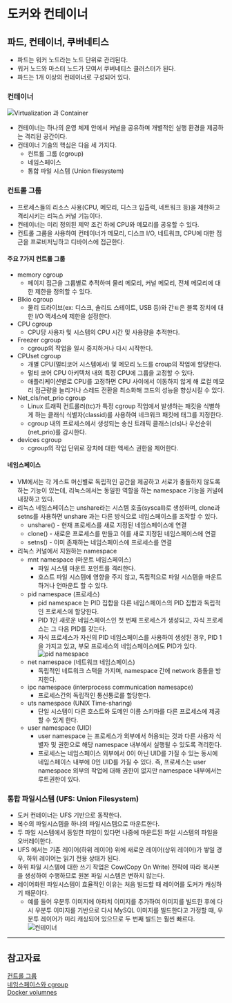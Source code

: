 # 도커와 컨테이너
## 파드, 컨테이너, 쿠버네티스
* 파드는 워커 노드라는 노드 단위로 관리된다.
* 워커 노드와 마스터 노드가 모여서 쿠버네티스 클러스터가 된다.
* 파드는 1개 이상의 컨테이너로 구성되어 있다.

### 컨테이너
![Virtualization 과 Container](./images/virtualization_container.png)
* 컨테이너는 하나의 운영 체제 안에서 커널을 공유하며 개별적인 실행 환경을 제공하는 격리된 공간이다.
* 컨테이너 기술의 핵심은 다음 세 가지다.
  * 컨트롤 그룹 (cgroup)
  * 네임스페이스
  * 통합 파일 시스템 (Union filesystem)

### 컨트롤 그룹
* 프로세스들의 리소스 사용(CPU, 메모리, 디스크 입출력, 네트워크 등)을 제한하고 격리시키는 리눅스 커널 기능이다.
* 컨테이너는 미리 정의된 제약 조건 하에 CPU와 메모리를 공유할 수 있다.
* 컨트롤 그룹을 사용하여 컨테이너가 메모리, 디스크 I/O, 네트워크, CPU에 대한 접근을 프로비저닝하고 디바이스에 접근한다.

#### 주요 7가지 컨트롤 그룹
  * memory cgroup
    * 페이지 접근을 그룹별로 추적하며 물리 메모리, 커널 메모리, 전체 메모리에 대한 제한을 정의할 수 있다.
  * Blkio cgroup
    * 물리 드라이브(ex: 디스크, 솔리드 스테이트, USB 등)와 간ㅌ은 블록 장치에 대한 I/O 액세스에 제한을 설정한다.
  * CPU cgroup
    * CPU당 사용자 및 시스템의 CPU 시간 및 사용량을 추적한다.
  * Freezer cgroup
    * cgroup의 작업을 일시 중지하거나 다시 시작한다.
  * CPUset cgroup
    * 개별 CPU(멀티코어 시스템에서) 및 메모리 노드를 croup의 작업에 할당한다.
    * 멀티 코어 CPU 아키텍처 내의 특정 CPU에 그룹을 고정할 수 있다.
    * 애플리케이션별로 CPU를 고정하면 CPU 사이에서 이동하지 않게 해 로컬 메모리 접근량을 늘리거나 스레드 전환을 최소화해 코드의 성능을 향상시킬 수 있다.
  * Net_cls/net_prio cgroup
    * Linux 트래픽 컨트롤러(tc)가 특정 cgroup 작업에서 발생하는 패킷을 식별하게 하는 클래식 식별자(classid)를 사용하여 네크워크 패킷에 태그를 지정한다.
    * cgroup 내의 프로세스에서 생성되는 송신 트래픽 클래스(cls)나 우선순위(net_prio)를 감시한다. 
  * devices cgroup
    * cgroup의 작업 단위로 장치에 대한 액세스 권한을 제어한다.

#### 네임스페이스
* VM에서는 각 게스트 머신별로 독립적인 공간을 제공하고 서로가 충돌하지 않도록 하는 기능이 있는데, 리눅스에서는 동일한 역할을 하는 namespace 기능을 커널에 내장하고 있다.
* 리눅스 네임스페이스는 unshare라는 시스템 호출(syscall)로 생성하며, clone과 setns를 사용하면 unshare 과는 다른 방식으로 네임스페이스를 조작할 수 있다.
  * unshare() - 현재 프로세스를 새로 지정된 네임스페이스에 연결
  * clone() - 새로운 프로세스를 만들고 이를 새로 지정된 네임스페이스에 연결
  * setns() - 이미 존재하는 네임스페이스에 프로세스를 연결
* 리눅스 커널에서 지원하는 namespace
  * mnt namespace (마운트 네임스페이스)
    * 파일 시스템 마운트 포인트를 격리한다.
    * 호스트 파일 시스템에 영향을 주지 않고, 독립적으로 파일 시스템을 마운트하거나 언마운트 할 수 있다.
  * pid namespace (프로세스)
    * pid namespace 는 PID 집합을 다른 네임스페이스의 PID 집합과 독립적인 프로세스에 할당한다.
    * PID 1인 새로운 네임스페이스인 첫 번째 프로세스가 생성되고, 자식 프로세스는 그 다음 PID를 갖는다.
    * 자식 프로세스가 자신의 PID 네임스페이스를 사용하여 생성된 경우, PID 1을 가지고 있고, 부모 프로세스의 네임스페이스에도 PID가 있다. 
![pid namespace](./images/pid_namespace.png)
  * net namespace (네트워크 네임스페이스)
    * 독립적인 네트워크 스택을 가지며, namespace 간에 network 충돌을 방지한다.
  * ipc namespace (interprocess communication namesapce)
    * 프로세스간의 독립적인 통신통로를 할당한다.
  * uts namespace (UNIX Time-sharing)
    * 단일 시스템이 다른 호스트와 도메인 이름 스키마를 다른 프로세스에 제공할 수 있게 한다.
  * user namespace (UID)
    * user namespace 는 프로세스가 외부에서 허용되는 것과 다른 사용자 식별자 및 권한으로 해당 namespace 내부에서 실행될 수 있도록 격리한다.
    * 프로세스는 네임스페이스 외부에서 0이 아닌 UID를 가질 수 있는 동시에 네임스페이스 내부에 0인 UID를 가질 수 있다. 즉, 프로세스는 user namespace 외부의 작업에 대해 권한이 없지만 namespace 내부에서는 루트권한이 있다.

### 통합 파일시스템 (UFS: Union Filesystem)
* 도커 컨테이너는 UFS 기반으로 동작한다. 
* 복수의 파일시스템을 하나의 파일시스템으로 마운트한다.
* 두 파일 시스템에서 동일한 파일이 있다면 나중에 마운트된 파일 시스템의 파일을 오버레이한다.
* UFS 에서는 기존 레이어(하위 레이어) 위에 새로운 레이어(상위 레이어)가 쌓일 경우, 하위 레이어는 읽기 전용 상태가 된다.
* 하위 파일 시스템에 대한 쓰기 작업은 Cow(Copy On Write) 전략에 따라 복사본을 생성하여 수행하므로 원본 파일 시스템은 변하지 않는다.
* 레이어화된 파일시스템이 효율적인 이유는 처음 빌드할 때 레이어를 도커가 캐싱하기 때문이다.
  * 예를 들어 우분투 이미지에 아파치 이미지를 추가하여 이미지를 빌드한 후에 다시 우분투 이미지를 기반으로 다시 MySQL 이미지를 빌드한다고 가정할 때, 우분투 레이어가 미리 캐싱되어 있으므로 두 번째 빌드는 훨씬 빠르다.
![컨테이너](./images/container.png)

---
## 참고자료
[컨트롤 그룹](https://access.redhat.com/documentation/ko-kr/red_hat_enterprise_linux/6/html/resource_management_guide/ch01) </br>
[네임스페이스와 cgroup](https://www.nginx.com/blog/what-are-namespaces-cgroups-how-do-they-work/#pid-namespaces) </br>
[Docker volumnes](https://docs.docker.com/storage/storagedriver/)